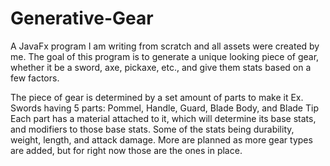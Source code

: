 # Generative-Gear
A JavaFx program I am writing from scratch and all assets were created by me. The goal of this program is to generate a unique looking piece of gear, whether it be a sword, axe, pickaxe, etc., and give them stats based on a few factors.

The piece of gear is determined by a set amount of parts to make it
  Ex. Swords having 5 parts: Pommel, Handle, Guard, Blade Body, and Blade Tip
Each part has a material attached to it, which will determine its base stats, and modifiers to those base stats. Some of the stats being durability, weight, length, and attack damage. More are planned as more gear types are added, but for right now those are the ones in place.
